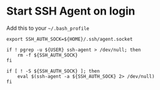 # Start SSH Agent on login

Add this to your `~/.bash_profile`

```
export SSH_AUTH_SOCK=${HOME}/.ssh/agent.socket

if ! pgrep -u ${USER} ssh-agent > /dev/null; then
    rm -f ${SSH_AUTH_SOCK}
fi

if [ ! -S ${SSH_AUTH_SOCK} ]; then
    eval $(ssh-agent -a ${SSH_AUTH_SOCK} 2> /dev/null)
fi
```
